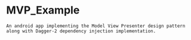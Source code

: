 # MVP_Example

    An android app implementing the Model View Presenter design pattern along with Dagger-2 dependency injection implementation.
